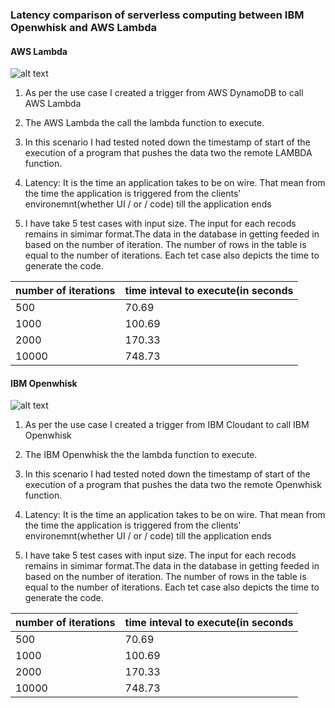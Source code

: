 ### Latency comparison of serverless computing between IBM Openwhisk and AWS Lambda


#### AWS Lambda
![alt text](https://github.com/satyamsah/compare-Serverless-Technologies/blob/master/lambdaflow.PNG)


1) As per the use case I created a trigger from AWS DynamoDB to call AWS Lambda

2) The AWS Lambda the call the lambda function to execute.

3) In this scenario I had tested noted down the timestamp of start of the execution of a program that pushes the data two the remote LAMBDA function. 
4) Latency: It is the time an application takes to be on wire. That mean from the time the application is triggered from the clients' environemnt(whether UI / or / code) till the application ends

5) I have take 5 test cases with input size. The input for each recods remains in simimar format.The data in the database in getting feeded in based on the number of iteration. The number of rows in the table is equal to the number of iterations. Each tet case also depicts the time to generate the code.

| number of iterations | time inteval to execute(in seconds|
| ------ | ------ |
| 500   | 70.69
| 1000  | 100.69 
| 2000  | 170.33
| 10000 | 748.73


#### IBM Openwhisk
![alt text](https://github.com/satyamsah/compare-Serverless-Technologies/blob/master/openwhiskflow.PNG)


1) As per the use case I created a trigger from IBM Cloudant to call IBM Openwhisk

2) The IBM Openwhisk the the lambda function to execute.

3) In this scenario I had tested noted down the timestamp of start of the execution of a program that pushes the data two the remote Openwhisk function. 
4) Latency: It is the time an application takes to be on wire. That mean from the time the application is triggered from the clients' environemnt(whether UI / or / code) till the application ends

5) I have take 5 test cases with input size. The input for each recods remains in simimar format.The data in the database in getting feeded in based on the number of iteration. The number of rows in the table is equal to the number of iterations. Each tet case also depicts the time to generate the code.

| number of iterations | time inteval to execute(in seconds|
| ------ | ------ |
| 500   | 70.69
| 1000  | 100.69 
| 2000  | 170.33
| 10000 | 748.73
